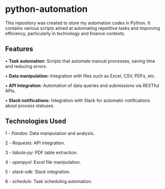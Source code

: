 # python-automation
This repository was created to store my automation codes in Python. It contains various scripts aimed at automating repetitive tasks and improving efficiency, particularly in technology and finance contexts.

## Features
• **Task automation:** Scripts that automate manual processes, saving time and reducing errors.

• **Data manipulation:** Integration with files such as Excel, CSV, PDFs, etc.

• **API Integration:** Automation of data queries and submissions via RESTful APIs.

• **Slack notifications:** Integration with Slack for automatic notifications about process statuses.
 
## Technologies Used

1 - _Pandas:_ Data manipulation and analysis.

2 - _Requests:_ API integration.

3 - _tabula-py:_ PDF table extraction.

4 - _openpyxl:_ Excel file manipulation.

5 - _slack-sdk:_ Slack integration.

6 - _schedule:_ Task scheduling automation.
